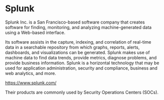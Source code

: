 # Splunk

Splunk Inc. is a San Francisco-based software company that creates software for finding, monitoring, and analyzing machine-generated data using a Web-based interface.

Its software assists in the capture, indexing, and correlation of real-time data in a searchable repository from which graphs, reports, alerts, dashboards, and visualizations can be generated. Splunk makes use of machine data to find data trends, provide metrics, diagnose problems, and provide business information. Splunk is a horizontal technology that may be used for application administration, security and compliance, business and web analytics, and more.

https://www.splunk.com/

Their products are commonly used by Security Operations Centers (SOCs).